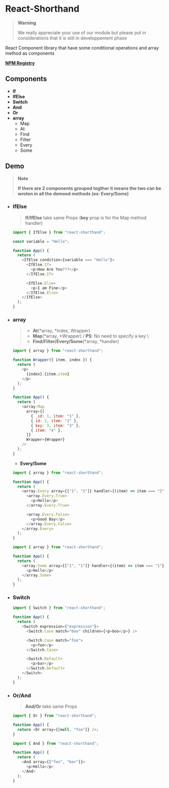 # React-Shorthand

> **Warning**
>
> We really appreciate your use of our module but please put in considerations that it is still in developpement phase

React Component library that have some conditional operations and array method as components

**[NPM Registry](https://www.npmjs.com/package/react-shorthand)**

## Components

- **If**
- **IfElse**
- **Switch**
- **And**
- **Or**
- **array**
  - Map
  - At
  - Find
  - Filter
  - Every
  - Some

## Demo

> **Note**
>
> **If there are 2 components grouped togther it means the two can be wroten in all the demoed methods (ex: Every/Some)**

- ### **IfElse**

  > **If/IfElse** take same Props (**key** prop is for the Map method handler)

  ```javascript
  import { IfElse } from "react-shorthand";

  const variable = "Hello";

  function App() {
    return (
      <IfElse condition={variable === "Hello"}>
        <IfElse.If>
          <p>How Are You???</p>
        </IfElse.If>

        <IfElse.Else>
          <p>I am Fine</p>
        </IfElse.Else>
      </IfElse>
    );
  }
  ```

- ### **array**

  > - **At**(\*array, \*index, Wrapper)
  > - **Map**(\*array, \*Wrapper) / **PS**: No need to specify a key \
  > - **Find/Filter/Every/Some**(\*array, \*handler)

  ```javascript
  import { array } from "react-shorthand";

  function Wrapper({ item, index }) {
    return (
      <p>
        {index}.{item.item}
      </p>
    );
  }

  function App() {
    return (
      <array.Map
        array={[
          { _id: 1, item: "1" },
          { id: 2, item: "2" },
          { key: 3, item: "3" },
          { item: "4" },
        ]}
        Wrapper={Wrapper}
      />
    );
  }
  ```

  - **Every/Some**

  ```javascript
  import { array } from "react-shorthand";

  function App() {
    return (
      <array.Every array={["1", "2"]} handler={(item) => item === "2"}>
        <array.Every.True>
          <p>Hello</p>
        </array.Every.True>

        <array.Every.False>
          <p>Good Bay</p>
        </array.Every.False>
      </array.Every>
    );
  }
  ```

  ```javascript
  import { array } from "react-shorthand";

  function App() {
    return (
      <array.Some array={["1", "1"]} handler={(item) => item === "1"}>
        <p>Hello</p>
      </array.Some>
    );
  }
  ```

- ### **Switch**

  ```javascript
  import { Switch } from "react-shorthand";

  function App() {
    return (
      <Switch expression={"expression"}>
        <Switch.Case match="boo" children={<p>boo</p>} />

        <Switch.Case match="foo">
          <p>foo</p>
        </Switch.Case>

        <Switch.Default>
          <p>bar</p>
        </Switch.Default>
      </Switch>
    );
  }
  ```

- ### **Or/And**

  > **And/Or** take same Props

  ```javascript
  import { Or } from "react-shorthand";

  function App() {
    return <Or array={[null, "foo"]} />;
  }
  ```

  ```javascript
  import { And } from "react-shorthand";

  function App() {
    return (
      <And array={["foo", "bar"]}>
        <p>Hello</p>
      </And>
    );
  }
  ```
